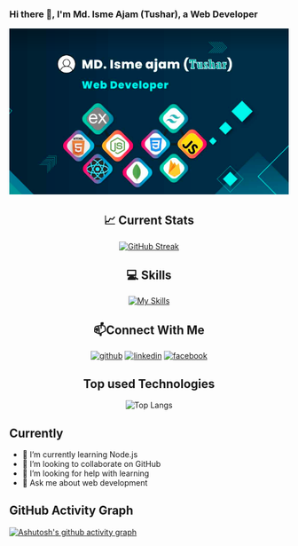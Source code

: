 ### Hi there 👋, I'm Md. Isme Ajam (Tushar), a Web Developer

[![An old rock in the desert](https://raw.githubusercontent.com/Tushar12152/Tushar12152/main/image/cover%20git.png)](https://www.facebook.com/TusharImran03)

<div align="center">

## 📈 Current Stats

[![GitHub Streak](https://github-readme-streak-stats.herokuapp.com?user=Tushar12152&theme=merko)](https://git.io/streak-stats)

</div>

<div align="center">

## 💻  Skills

[![My Skills](https://skillicons.dev/icons?i=react,javascript,nodejs,express,mongodb,html,css,tailwindcss,bootstrap,firebase,github,figma&theme=light)](https://skillicons.dev)

</div>


<div align="center">

##  📫Connect With Me
[<img src='https://cdn.jsdelivr.net/npm/simple-icons@3.0.1/icons/github.svg' alt='github' height='40'>](https://github.com/Tushar12152)
[<img src='https://cdn.jsdelivr.net/npm/simple-icons@3.0.1/icons/linkedin.svg' alt='linkedin' height='40'>](https://www.linkedin.com/in/md-isme-ajam-tushar-038504291/)
[<img src='https://cdn.jsdelivr.net/npm/simple-icons@3.0.1/icons/facebook.svg' alt='facebook' height='40'>](https://www.facebook.com/TusharImran03)


</div>
<div align="center">

## Top used Technologies

![Top Langs](https://github-readme-stats.vercel.app/api/top-langs/?username=Tushar12152)



</div>







## Currently
- 🌱 I’m currently learning Node.js
- 👯 I’m looking to collaborate on GitHub
- 🤔 I’m looking for help with learning
- 💬 Ask me about web development






## GitHub Activity Graph
[![Ashutosh's github activity graph](https://github-readme-activity-graph.vercel.app/graph?username=Tushar12152&custom_title=This%20is%20a%20title&hide_border=true)](https://github.com/ashutosh00710/github-readme-activity-graph)